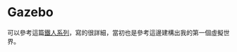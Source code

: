 


# Gazebo
可以參考這篇[鐵人系列](https://ithelp.ithome.com.tw/articles/10248614)，寫的很詳細，當初也是參考這邊建構出我的第一個虛擬世界。